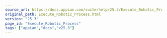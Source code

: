 ```yaml
---
source_url: https://docs.appian.com/suite/help/25.3/Execute_Robotic_Process.html
original_path: Execute_Robotic_Process.html
version: "25.3"
page_id: "Execute_Robotic_Process"
tags: ["appian","docs","v25.3"]
---
```



